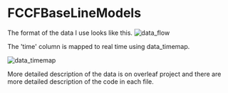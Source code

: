 # FCCFBaseLineModels

The format of the data I use looks like this. 
![data_flow](https://user-images.githubusercontent.com/54457248/127681868-68a075e3-7268-48f8-9d74-244a591cbbdb.PNG)

The 'time' column is mapped to real time using data_timemap.

![data_timemap](https://user-images.githubusercontent.com/54457248/127682114-35c97e2d-db83-410a-8491-f9e7782a6f81.PNG)

More detailed description of the data is on overleaf project and there are more detailed description of the code in each file. 
